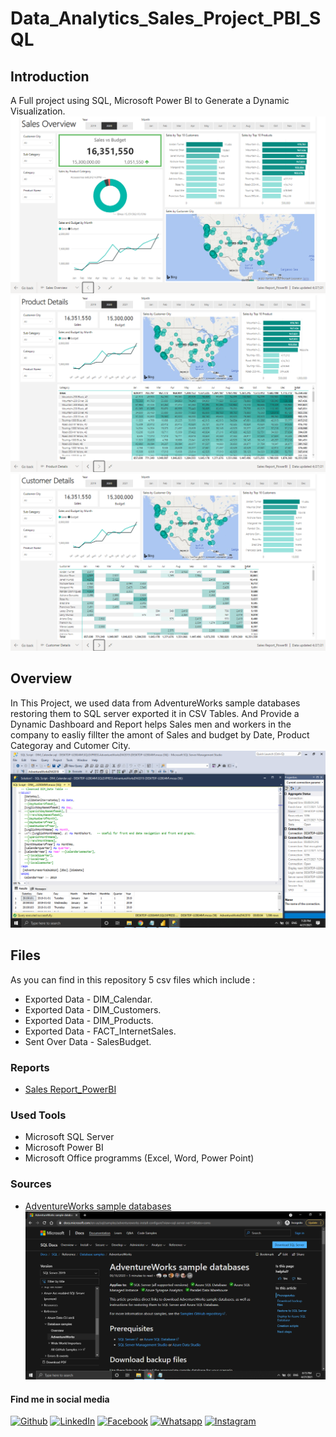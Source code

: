 # Data_Analytics_Sales_Project_PBI_SQL

## Introduction
A Full project using SQL, Microsoft Power BI to Generate a Dynamic Visualization.
![](images/Sales_Overview.png)
![](images/Product_Details.png)
![](images/Customer_Details.png)

## Overview
In This Project, we used data from AdventureWorks sample databases restoring them to SQL server exported it in CSV Tables.
And Provide a Dynamic Dashboard and Report helps Sales men and workers in the company to easliy fillter the amont of Sales and budget by Date, Product Categoray and Cutomer City.
![](images/SQL_Script.png)

## Files
As you can find in this repository 5 csv files which include :
* Exported Data - DIM_Calendar.
* Exported Data - DIM_Customers.
* Exported Data - DIM_Products.
* Exported Data - FACT_InternetSales.
* Sent Over Data - SalesBudget.

### Reports
- [Sales Report_PowerBI](https://app.powerbi.com/reportEmbed?reportId=b09e54b5-2e09-447f-8e25-79a4adcf66cc&autoAuth=true&ctid=33936b55-1762-451d-8c89-45d3f22ac300&config=eyJjbHVzdGVyVXJsIjoiaHR0cHM6Ly93YWJpLXNvdXRoLWFmcmljYS1ub3J0aC1hLXByaW1hcnktcmVkaXJlY3QuYW5hbHlzaXMud2luZG93cy5uZXQvIn0%3D)
### Used Tools
- Microsoft SQL Server
- Microsoft Power BI
- Microsoft Office programms (Excel, Word, Power Point)

### Sources
- [AdventureWorks sample databases](https://docs.microsoft.com/en-us/sql/samples/adventureworks-install-configure?view=sql-server-ver15&tabs=ssms) 
![](images/Database.png)

#### Find me in social media
[![Github](https://img.icons8.com/ios-filled/30/000000/github.png "Github")](https://github.com/mohamedmostafa1997pro "Github")
[![LinkedIn](https://img.icons8.com/ios-glyphs/30/000000/linkedin.png "LinkedIn")](https://www.linkedin.com/in/mohamedmostafamohamed/ "LinkedIn")
[![Facebook](https://img.icons8.com/ios-filled/30/000000/facebook-new.png "Facebook")](https://www.facebook.com/mohamed.moza.5/)
[![Whatsapp](https://img.icons8.com/ios/30/000000/whatsapp.png "Whatsapp")](https://wa.me/201002371168?text=Hello)
[![Instagram](https://img.icons8.com/ios/30/000000/instagram.png "Instagram")](https://www.instagram.com/mohamedmozax/)
